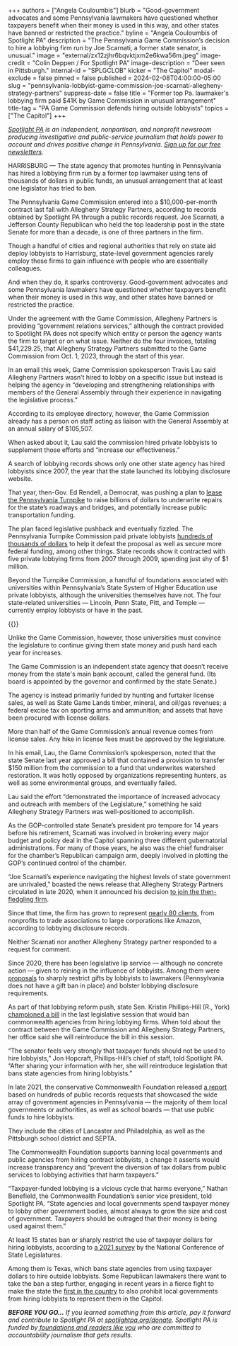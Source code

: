 +++
authors = ["Angela Couloumbis"]
blurb = "Good-government advocates and some Pennsylvania lawmakers have questioned whether taxpayers benefit when their money is used in this way, and other states have banned or restricted the practice."
byline = "Angela Couloumbis of Spotlight PA"
description = "The Pennsylvania Game Commission’s decision to hire a lobbying firm run by Joe Scarnati, a former state senator, is unusual."
image = "external/zx12zjhr6bqvktjxm2e6kwa56m.jpeg"
image-credit = "Colin Deppen / For Spotlight PA"
image-description = "Deer seen in Pittsburgh."
internal-id = "SPLGCLOB"
kicker = "The Capitol"
modal-exclude = false
pinned = false
published = 2024-02-08T04:00:00-05:00
slug = "pennsylvania-lobbyist-game-commission-joe-scarnati-allegheny-strategy-partners"
suppress-date = false
title = "Former top Pa. lawmaker's lobbying firm paid $41K by Game Commission in unusual arrangement"
title-tag = "PA Game Commission defends hiring outside lobbyists"
topics = ["The Capitol"]
+++

<a href="https://www.spotlightpa.org/"><em>Spotlight PA</em></a><em> is an independent, nonpartisan, and nonprofit newsroom producing investigative and public-service journalism that holds power to account and drives positive change in Pennsylvania. </em><a href="https://www.spotlightpa.org/newsletters"><em>Sign up for our free newsletters</em></a><em>.</em>

HARRISBURG — The state agency that promotes hunting in Pennsylvania has hired a lobbying firm run by a former top lawmaker using tens of thousands of dollars in public funds, an unusual arrangement that at least one legislator has tried to ban.

The Pennsylvania Game Commission entered into a $10,000-per-month contract last fall with Allegheny Strategy Partners, according to records obtained by Spotlight PA through a public records request. Joe Scarnati, a Jefferson County Republican who held the top leadership post in the state Senate for more than a decade, is one of three partners in the firm.

Though a handful of cities and regional authorities that rely on state aid deploy lobbyists to Harrisburg, state-level government agencies rarely employ these firms to gain influence with people who are essentially colleagues.

<script src="https://www.spotlightpa.org/embed.js" async></script><div data-spl-embed-version="1" data-spl-src="https://www.spotlightpa.org/embeds/newsletter/"></div>

And when they do, it sparks controversy. Good-government advocates and some Pennsylvania lawmakers have questioned whether taxpayers benefit when their money is used in this way, and other states have banned or restricted the practice.

Under the agreement with the Game Commission, Allegheny Partners is providing “government relations services,” although the contract provided to Spotlight PA does not specify which entity or person the agency wants the firm to target or on what issue. Neither do the four invoices, totaling $41,229.25, that Allegheny Strategy Partners submitted to the Game Commission from Oct. 1, 2023, through the start of this year.

In an email this week, Game Commission spokesperson Travis Lau said Allegheny Partners wasn’t hired to lobby on a specific issue but instead is helping the agency in “developing and strengthening relationships with members of the General Assembly through their experience in navigating the legislative process.”

According to its employee directory, however, the Game Commission already has a person on staff acting as liaison with the General Assembly at an annual salary of $105,507.

When asked about it, Lau said the commission hired private lobbyists to supplement those efforts and “increase our effectiveness.”

A search of lobbying records shows only one other state agency has hired lobbyists since 2007, the year that the state launched its lobbying disclosure website.

That year, then-Gov. Ed Rendell, a Democrat, was pushing a plan to <a href="https://www.inquirer.com/philly/news/homepage/20070522_Turnpike_lease_plan_sent_to_Pa__legislature.html#loaded">lease the Pennsylvania Turnpike</a> to raise billions of dollars to underwrite repairs for the state’s roadways and bridges, and potentially increase public transportation funding.

The plan faced legislative pushback and eventually fizzled. The Pennsylvania Turnpike Commission paid private lobbyists <a href="https://www.pennlive.com/pennsyltucky/2008/01/thanks_for_riding_the_pennsylv.html">hundreds of thousands of dollars</a> to help it defeat the proposal as well as secure more federal funding, among other things. State records show it contracted with five private lobbying firms from 2007 through 2009, spending just shy of $1 million.

Beyond the Turnpike Commission, a handful of foundations associated with universities within Pennsylvania’s State System of Higher Education use private lobbyists, although the universities themselves have not. The four state-related universities — Lincoln, Penn State, Pitt, and Temple — currently employ lobbyists or have in the past.

{{<picture src="2024/02/01jw-7nx4-yn7t-2dfn.jpeg" description="The House floor in the Pa. Capitol." caption="Pennsylvania Senate President Pro Tempore Joe Scarnati (second from right) talks to former Gov. Tom Wolf in the Capitol." credit="Commonwealth Media Services">}}

Unlike the Game Commission, however, those universities must convince the legislature to continue giving them state money and push hard each year for increases.

The Game Commission is an independent state agency that doesn’t receive money from the state&#39;s main bank account, called the general fund. (Its board is appointed by the governor and confirmed by the state Senate.)

The agency is instead primarily funded by hunting and furtaker license sales, as well as State Game Lands timber, mineral, and oil/gas revenues; a federal excise tax on sporting arms and ammunition; and assets that have been procured with license dollars.

More than half of the Game Commission’s annual revenue comes from license sales. Any hike in license fees must be approved by the legislature.

In his email, Lau, the Game Commission’s spokesperson, noted that the state Senate last year approved a bill that contained a provision to transfer $150 million from the commission to a fund that underwrites watershed restoration. It was hotly opposed by organizations representing hunters, as well as some environmental groups, and eventually failed.

Lau said the effort “demonstrated the importance of increased advocacy and outreach with members of the Legislature,” something he said Allegheny Strategy Partners was well-positioned to accomplish.

As the GOP-controlled state Senate’s president pro tempore for 14 years before his retirement, Scarnati was involved in brokering every major budget and policy deal in the Capitol spanning three different gubernatorial administrations. For many of those years, he also was the chief fundraiser for the chamber’s Republican campaign arm, deeply involved in plotting the GOP’s continued control of the chamber.

“Joe Scarnati’s experience navigating the highest levels of state government are unrivaled,” boasted the news release that Allegheny Strategy Partners circulated in late 2020, when it announced his decision <a href="https://www.pennlive.com/news/2020/12/former-pa-sen-joe-scarnati-makes-developing-new-businesses-his-new-business.html">to join the then-fledgling firm</a>.

Since that time, the firm has grown to represent <a href="https://www.palobbyingservices.pa.gov/ViewRegistration.aspx?QsRegID=66509&amp;QsAppRegID=&amp;Qsaction=VIEWREG&amp;QsArchiveID=&amp;QsRegType=Lobbying%20Firm">nearly 80 clients</a>, from nonprofits to trade associations to large corporations like Amazon, according to lobbying disclosure records.

Neither Scarnati nor another Allegheny Strategy partner responded to a request for comment.

Since 2020, there has been legislative lip service — although no concrete action — given to reining in the influence of lobbyists. Among them were <a href="https://apnews.com/article/business-pennsylvania-state-governments-tom-wolf-2861fb873fb637939aac30d71ec5c4a2">proposals</a> to sharply restrict gifts by lobbyists to lawmakers (Pennsylvania does not have a gift ban in place) and bolster lobbying disclosure requirements.

As part of that lobbying reform push, state Sen. Kristin Phillips-Hill (R., York) <a href="https://senatorkristin.com/2021/10/13/phillips-hill-unveils-additional-reform-measures-to-limit-influence-of-lobbyists-campaign-consultants/">championed a bill</a> in the last legislative session that would ban commonwealth agencies from hiring lobbying firms. When told about the contract between the Game Commission and Allegheny Strategy Partners, her office said she will reintroduce the bill in this session.

“The senator feels very strongly that taxpayer funds should not be used to hire lobbyists,” Jon Hopcraft, Phillips-Hill’s chief of staff, told Spotlight PA. “After sharing your information with her, she will reintroduce legislation that bans state agencies from hiring lobbyists.”

In late 2021, the conservative Commonwealth Foundation released <a href="https://www.commonwealthfoundation.org/research/how-pa-governments-use-tax-dollars-to-pay-contract-lobbyists/">a report</a> based on hundreds of public records requests that showcased the wide array of government agencies in Pennsylvania — the majority of them local governments or authorities, as well as school boards — that use public funds to hire lobbyists.

They include the cities of Lancaster and Philadelphia, as well as the Pittsburgh school district and SEPTA.

<script src="https://www.spotlightpa.org/embed.js" async></script><div data-spl-embed-version="1" data-spl-src="https://www.spotlightpa.org/embeds/donate/"></div>

The Commonwealth Foundation supports banning local governments and public agencies from hiring contract lobbyists, a change it asserts would increase transparency and “prevent the diversion of tax dollars from public services to lobbying activities that harm taxpayers.”

“Taxpayer-funded lobbying is a vicious cycle that harms everyone,” Nathan Benefield, the Commonwealth Foundation’s senior vice president, told Spotlight PA. “State agencies and local governments spend taxpayer money to lobby other government bodies, almost always to grow the size and cost of government. Taxpayers should be outraged that their money is being used against them.”<strong></strong>

At least 15 states ban or sharply restrict the use of taxpayer dollars for hiring lobbyists, according to <a href="https://www.ncsl.org/ethics/limiting-public-funds-for-lobbying#Body">a 2021 survey</a> by the National Conference of State Legislatures.

Among them is Texas, which bans state agencies from using taxpayer dollars to hire outside lobbyists. Some Republican lawmakers there want to take the ban a step further, engaging in recent years in a fierce fight to make the state the <a href="https://www.forbes.com/sites/patrickgleason/2023/01/31/texas-could-soon-be-the-first-state-to-end-taxpayer-funded-lobbying/?sh=1e9ee7ba3323">first in the country</a> to also prohibit local governments from hiring lobbyists to represent them in the Capitol.

<strong><em>BEFORE YOU GO…</em></strong><em> If you learned something from this article, pay it forward and contribute to Spotlight PA at </em><a href="http://spotlightpa.org/donate"><em>spotlightpa.org/donate</em></a><em>. Spotlight PA is funded by</em><a href="https://www.spotlightpa.org/support"><em> foundations and readers like you</em></a><em> who are committed to accountability journalism that gets results.</em>

